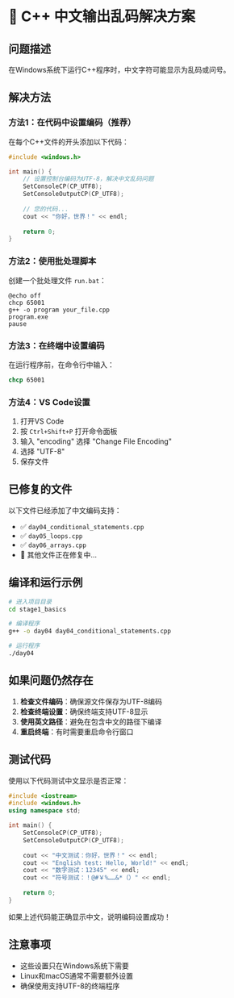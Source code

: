 # 🔧 C++ 中文输出乱码解决方案

## 问题描述
在Windows系统下运行C++程序时，中文字符可能显示为乱码或问号。

## 解决方法

### 方法1：在代码中设置编码（推荐）

在每个C++文件的开头添加以下代码：

```cpp
#include <windows.h>

int main() {
    // 设置控制台编码为UTF-8，解决中文乱码问题
    SetConsoleCP(CP_UTF8);
    SetConsoleOutputCP(CP_UTF8);
    
    // 您的代码...
    cout << "你好，世界！" << endl;
    
    return 0;
}
```

### 方法2：使用批处理脚本

创建一个批处理文件 `run.bat`：

```batch
@echo off
chcp 65001
g++ -o program your_file.cpp
program.exe
pause
```

### 方法3：在终端中设置编码

在运行程序前，在命令行中输入：
```cmd
chcp 65001
```

### 方法4：VS Code设置

1. 打开VS Code
2. 按 `Ctrl+Shift+P` 打开命令面板
3. 输入 "encoding" 选择 "Change File Encoding"
4. 选择 "UTF-8"
5. 保存文件

## 已修复的文件

以下文件已经添加了中文编码支持：

- ✅ `day04_conditional_statements.cpp`
- ✅ `day05_loops.cpp`
- ✅ `day06_arrays.cpp`
- 🔄 其他文件正在修复中...

## 编译和运行示例

```bash
# 进入项目目录
cd stage1_basics

# 编译程序
g++ -o day04 day04_conditional_statements.cpp

# 运行程序
./day04
```

## 如果问题仍然存在

1. **检查文件编码**：确保源文件保存为UTF-8编码
2. **检查终端设置**：确保终端支持UTF-8显示
3. **使用英文路径**：避免在包含中文的路径下编译
4. **重启终端**：有时需要重启命令行窗口

## 测试代码

使用以下代码测试中文显示是否正常：

```cpp
#include <iostream>
#include <windows.h>
using namespace std;

int main() {
    SetConsoleCP(CP_UTF8);
    SetConsoleOutputCP(CP_UTF8);
    
    cout << "中文测试：你好，世界！" << endl;
    cout << "English test: Hello, World!" << endl;
    cout << "数字测试：12345" << endl;
    cout << "符号测试：！@#￥%……&*（）" << endl;
    
    return 0;
}
```

如果上述代码能正确显示中文，说明编码设置成功！

## 注意事项

- 这些设置只在Windows系统下需要
- Linux和macOS通常不需要额外设置
- 确保使用支持UTF-8的终端程序
